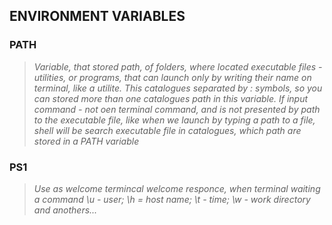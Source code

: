 ## ENVIRONMENT VARIABLES


### PATH

>*Variable, that stored path, of folders, where located executable files - utilities, or programs,
that can launch only by writing their name on terminal, like a utilite.
This catalogues separated by : symbols, so you can stored more than one catalogues path in this variable.
If input command - not oen terminal command, and is not presented by path to the executable file,
like when we launch by typing a path to a file, shell will be search executable file in catalogues, which path are stored in a PATH variable*

### PS1
>*Use as welcome termincal welcome responce, when terminal waiting a command*
>*\u - user; \h = host name; \t - time; \w - work directory and anothers...*